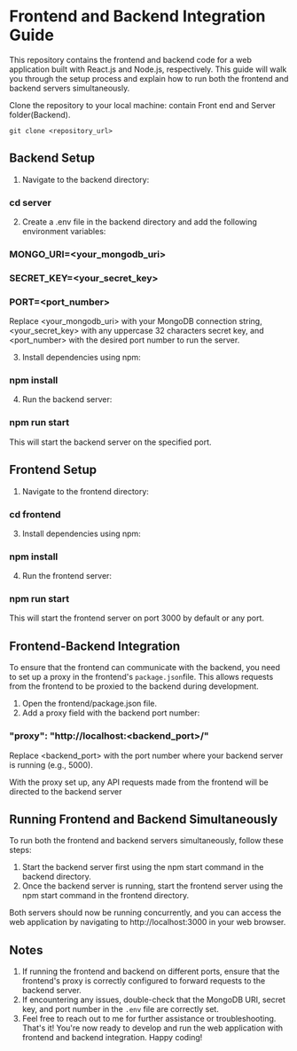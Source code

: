 
# Frontend and Backend Integration Guide

This repository contains the frontend and backend code for a web application built with React.js and Node.js, respectively. This guide will walk you through the setup process and explain how to run both the frontend and backend servers simultaneously.

Clone the repository to your local machine: contain Front end and Server folder(Backend).

`git clone <repository_url>`

## Backend Setup


1. Navigate to the backend directory:

### cd server


2. Create a .env file in the backend directory and add the following environment variables:

### MONGO_URI=<your_mongodb_uri>
### SECRET_KEY=<your_secret_key>
### PORT=<port_number>

Replace <your_mongodb_uri> with your MongoDB connection string, <your_secret_key> with any uppercase 32 characters secret key, and <port_number> with the desired port number to run the server.

3. Install dependencies using npm:

### npm install

4. Run the backend server:

### npm run start

This will start the backend server on the specified port.



## Frontend Setup


1.  Navigate to the frontend directory:

### cd frontend

3. Install dependencies using npm:

### npm install

4. Run the frontend server:

### npm run start

This will start the frontend server on port 3000 by default or any port.

## Frontend-Backend Integration

To ensure that the frontend can communicate with the backend, you need to set up a proxy in the frontend's `package.json`file. This allows requests from the frontend to be proxied to the backend during development.

1. Open the frontend/package.json file.
2. Add a proxy field with the backend port number:

### "proxy": "http://localhost:<backend_port>/"


Replace <backend_port> with the port number where your backend server is running (e.g., 5000).

With the proxy set up, any API requests made from the frontend will be directed to the backend server

## Running Frontend and Backend Simultaneously

To run both the frontend and backend servers simultaneously, follow these steps:

1. Start the backend server first using the npm start command in the backend directory.
2. Once the backend server is running, start the frontend server using the npm start command in the frontend directory.

Both servers should now be running concurrently, and you can access the web application by navigating to http://localhost:3000 in your web browser.

## Notes

1. If running the frontend and backend on different ports, ensure that the frontend's proxy is correctly configured to forward requests to the backend server.
2. If encountering any issues, double-check that the MongoDB URI, secret key, and port number in the `.env` file are correctly set.
3. Feel free to reach out to me for further assistance or troubleshooting.
That's it! You're now ready to develop and run the web application with frontend and backend integration. Happy coding!
